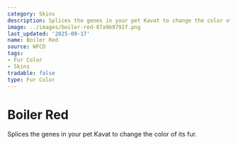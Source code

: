 ```yaml
---
category: Skins
description: Splices the genes in your pet Kavat to change the color of its fur.
image: ../images/boiler-red-87a9b9792f.png
last_updated: '2025-09-17'
name: Boiler Red
source: WFCD
tags:
- Fur Color
- Skins
tradable: false
type: Fur Color
---
```


# Boiler Red

Splices the genes in your pet Kavat to change the color of its fur.

